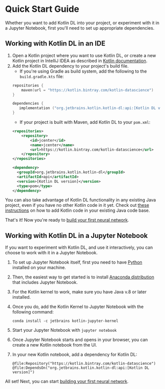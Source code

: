 # Quick Start Guide

Whether you want to add Kotlin DL into your project, or experiment with it in a Jupyter Notebook, first you'll need to 
set up appropriate dependencies.  

## Working with Kotlin DL in an IDE
1. Open a Kotlin project where you want to use Kotlin DL, or create a new Kotlin project in IntelliJ IDEA as described 
in [Kotlin documentation](https://kotlinlang.org/docs/tutorials/jvm-get-started.html).
2. Add the Kotlin DL dependency to your project's build file. 
    * If you're using Gradle as build system, add the following to the `build.gradle.kts` file:
    ```kotlin
    repositories {
        maven(url = "https://kotlin.bintray.com/kotlin-datascience")
    }
    
    dependencies {
       implementation ("org.jetbrains.kotlin.kotlin-dl:api:[Kotlin DL version]]")
    }
    ```  
   * If your project is built with Maven, add Kotlin DL to your `pom.xml`: 
   ```xml
   <repositories>
       <repository>
           <id>jcenter</id>
           <name>jcenter</name>
           <url>https://kotlin.bintray.com/kotlin-datascience</url>
       </repository>
   </repositories>
   
   <dependency>
     <groupId>org.jetbrains.kotlin.kotlin-dl</groupId>
     <artifactId>api</artifactId>
     <version>[Kotlin DL version]</version>
     <type>pom</type>
   </dependency>
   ```
 
You can also take advantage of Kotlin DL functionality in any existing Java project, even if you have no other Kotlin 
code in it yet. Check out [these instructions](https://kotlinlang.org/docs/tutorials/mixing-java-kotlin-intellij.html#adding-kotlin-source-code-to-an-existing-java-project) 
on how to add Kotlin code  in your existing Java code base. 
  
That's it! Now you're ready to [build your first neural network](create_your_first_nn.md). 

## Working with Kotlin DL in a Jupyter Notebook
If you want to experiment with Kotlin DL, and use it interactively, you can choose to work with it in 
a Jupyter Notebook. 

1. To set up Jupyter Notebook itself, first you need to have [Python](https://www.python.org/) installed on your machine. 
2. Then, the easiest way to get started is to install [Anaconda distribution](https://www.anaconda.com/products/individual) that includes Jupyter Notebook. 
3. For the Kotlin kernel to work, make sure you have Java v.8 or later installed. 
4. Once you do, add the Kotlin Kernel to Jupyter Notebook with the following command: 

    ```conda install -c jetbrains kotlin-jupyter-kernel```
5. Start your Jupyter Notebook with `jupyter notebook`
6. Once Jupyter Notebook starts and opens in your browser, you can create a new Kotlin notebook from the UI. 
7. In your new Kotlin notebook, add a dependency for Kotlin DL:
    ```
   @file:Repository("https://kotlin.bintray.com/kotlin-datascience")
   @file:DependsOn("org.jetbrains.kotlin.kotlin-dl:api:[Kotlin DL version]")
   ```

All set! Next, you can start [building your first neural network](create_your_first_nn.md).
 
